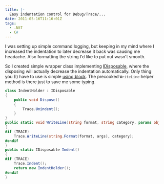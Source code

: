 ```yaml
---
title: |-
  Easy indentation control for Debug/Trace/...
date: 2011-05-16T11:16:01Z
tags:
  - .NET
  - C#
---
```

I was setting up simple command logging, but keeping in my mind where I increased the indentation to later decrease it back was causing me headache. Also formatting the string I'd like to put out wasn't smooth.

So I created simple wrapper class implementing [IDisposable][1], where the disposing will actually decrease the indentation automatically. Only thing you (I) have to use is simple [using block][2]. The precooked `WriteLine` helper method is there just to save me some typing.

```csharp
class IndentHolder : IDisposable
{
	public void Dispose()
	{
		Trace.Unindent();
	}
}
public static void WriteLine(string format, string category, params object[] args)
{
#if (TRACE)
	Trace.WriteLine(string.Format(format, args), category);
#endif
}
public static IDisposable Indent()
{
#if (TRACE)
	Trace.Indent();
	return new IndentHolder();
#endif
}
```

[1]: http://msdn.microsoft.com/en-us/library/system.idisposable.aspx
[2]: http://msdn.microsoft.com/en-us/library/yh598w02.aspx
